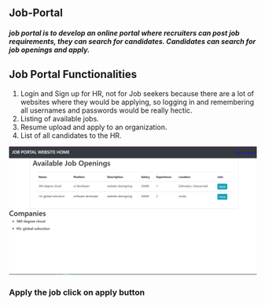 <h2>Job-Portal</h2>
<h5>job portal is to develop an online portal where recruiters can post job requirements, they can search for candidates. Candidates can search for job openings and apply.</h5>

<h2>Job Portal Functionalities</h2>
<ol><li>
  Login and Sign up for HR, not for Job seekers because there are a lot of websites where they would be applying, so logging in and remembering all usernames and passwords would be really hectic.
  </li>
  <li>Listing of available jobs.</li>
  <li>Resume upload and apply to an organization.</li>
  <li>List of all candidates to the HR.</li>
</ol>
<img src="https://github.com/Ravikalakoti/Job-Portal/blob/main/images/home.png">

<h3>Apply the job click on apply button</h3>
<img src="">

